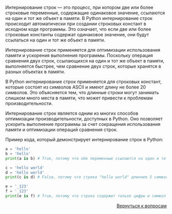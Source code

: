 Интернирование строк — это процесс, при котором две или более строковые переменные, содержащие одинаковое значение,
ссылаются на один и тот же объект в памяти. В Python интернирование строк происходит автоматически при создании
строковых констант в исходном коде программы. Это означает, что если две или более строковые константы содержат
одинаковое значение, они будут ссылаться на один и тот же объект в памяти.

Интернирование строк применяется для оптимизации использования памяти и ускорения выполнения программы. Поскольку
операция сравнения двух строк, ссылающихся на один и тот же объект в памяти, выполняется быстрее, чем сравнение двух
строк, которые хранятся в разных объектах в памяти.

В Python интернирование строк применяется для строковых констант, которые состоят из символов ASCII и имеют длину не
более 20 символов. Это объясняется тем, что длинные строки могут занимать слишком много места в памяти, что может
привести к проблемам производительности.

Интернирование строк является одним из многих способов оптимизации производительности, доступных в Python. Оно позволяет
ускорить выполнение программы за счет сокращения использования памяти и оптимизации операций сравнения строк.

Пример кода, который демонстрирует интернирование строк в Python:

```python
a = 'hello'
b = 'hello'
print(a is b) # True, потому что обе переменные ссылаются на один и тот же объект в памяти

c = 'hello world'
d = 'hello world'
print(c is d) # False, потому что строка "hello world" длиннее 5 символов и не является интернированной

e = '_123'
f = '_123'
print(e is f) # True, потому что строка содержит только цифры и символ '_'
```

<div align="right">

[Вернуться к вопросам](../Вопросы.md)

</div>
